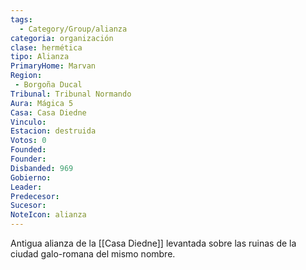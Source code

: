 ```yaml
---
tags:
  - Category/Group/alianza
categoria: organización
clase: hermética
tipo: Alianza
PrimaryHome: Marvan 
Region:
 - Borgoña Ducal
Tribunal: Tribunal Normando 
Aura: Mágica 5
Casa: Casa Diedne 
Vinculo: 
Estacion: destruida  
Votos: 0
Founded: 
Founder: 
Disbanded: 969 
Gobierno: 
Leader: 
Predecesor: 
Sucesor: 
NoteIcon: alianza
---
```


Antigua alianza de la [[Casa Diedne]] levantada sobre las ruinas de la ciudad galo-romana del mismo nombre. 

